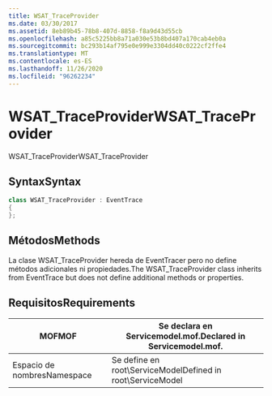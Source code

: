 ```yaml
---
title: WSAT_TraceProvider
ms.date: 03/30/2017
ms.assetid: 8eb89b45-78b8-407d-8858-f8a9d43d55cb
ms.openlocfilehash: a85c5225bb8a71a030e53b8bd407a170cab4eb0a
ms.sourcegitcommit: bc293b14af795e0e999e3304dd40c0222cf2ffe4
ms.translationtype: MT
ms.contentlocale: es-ES
ms.lasthandoff: 11/26/2020
ms.locfileid: "96262234"
---
```

# <a name="wsat_traceprovider"></a><span data-ttu-id="4fbe4-102">WSAT_TraceProvider</span><span class="sxs-lookup"><span data-stu-id="4fbe4-102">WSAT_TraceProvider</span></span>

<span data-ttu-id="4fbe4-103">WSAT_TraceProvider</span><span class="sxs-lookup"><span data-stu-id="4fbe4-103">WSAT_TraceProvider</span></span>  
  
## <a name="syntax"></a><span data-ttu-id="4fbe4-104">Syntax</span><span class="sxs-lookup"><span data-stu-id="4fbe4-104">Syntax</span></span>  
  
```csharp
class WSAT_TraceProvider : EventTrace  
{  
};  
```  
  
## <a name="methods"></a><span data-ttu-id="4fbe4-105">Métodos</span><span class="sxs-lookup"><span data-stu-id="4fbe4-105">Methods</span></span>  

 <span data-ttu-id="4fbe4-106">La clase WSAT_TraceProvider hereda de EventTracer pero no define métodos adicionales ni propiedades.</span><span class="sxs-lookup"><span data-stu-id="4fbe4-106">The WSAT_TraceProvider class inherits from EventTrace but does not define additional methods or properties.</span></span>  
  
## <a name="requirements"></a><span data-ttu-id="4fbe4-107">Requisitos</span><span class="sxs-lookup"><span data-stu-id="4fbe4-107">Requirements</span></span>  
  
|<span data-ttu-id="4fbe4-108">MOF</span><span class="sxs-lookup"><span data-stu-id="4fbe4-108">MOF</span></span>|<span data-ttu-id="4fbe4-109">Se declara en Servicemodel.mof.</span><span class="sxs-lookup"><span data-stu-id="4fbe4-109">Declared in Servicemodel.mof.</span></span>|  
|---------|-----------------------------------|  
|<span data-ttu-id="4fbe4-110">Espacio de nombres</span><span class="sxs-lookup"><span data-stu-id="4fbe4-110">Namespace</span></span>|<span data-ttu-id="4fbe4-111">Se define en root\ServiceModel</span><span class="sxs-lookup"><span data-stu-id="4fbe4-111">Defined in root\ServiceModel</span></span>|

